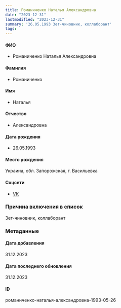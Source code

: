 ```yaml
---
title: Романиченко Наталья Александровна
date: "2023-12-31"
lastmodified: "2023-12-31"
summary: '26.05.1993 Зет-чиновник, коллаборант'
tags: 
---
```

<!--# pp2-->
<!--## Фигурант-->
<!--### Личные данные-->
#### ФИО
- Романиченко Наталья Александровна
#### Фамилия
- Романиченко
#### Имя
- Наталья
#### Отчество
- Александровна
#### Дата рождения
- 26.05.1993
#### Место рождения
Украина, обл. Запорожская, г. Васильевка
#### Соцсети
- [VK](https://vk.com/id806733029)
### Причина включения в список
Зет-чиновник, коллаборант
### Метаданные
#### Дата добавления
31.12.2023
#### Дата последнего обновления
31.12.2023
#### ID
романиченко-наталья-александровна-1993-05-26
<!--## END;-->
